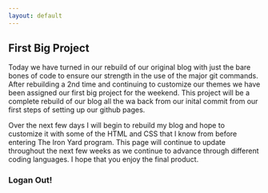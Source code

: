 ```yaml
---
layout: default
---
```

## First Big Project

Today we have turned in our rebuild of our original blog with just the bare
bones of code to ensure our strength in the use of the major git commands.
After rebuilding a 2nd time and continuing to customize our themes we have been
assigned our first big project for the weekend. This project will be a complete
rebuild of our blog all the wa back from our inital commit from our first steps 
of setting up our github pages. 

Over the next few days I will begin to rebuild my blog and hope to customize it
with some of the HTML and CSS that I know from before entering The Iron Yard 
program. This page will continue to update throughout the next few weeks as we 
continue to advance through different coding languages. I hope that you enjoy
the final product.

### Logan Out!